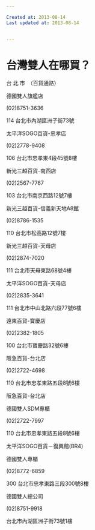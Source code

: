 ```yaml
---

Created at: 2013-08-14
Last updated at: 2013-08-14


---
```


# 台灣雙人在哪買？


台 北 市　（百貨通路）

德國雙人旗艦店

(02)8751-3636

114 台北市內湖區洲子街73號

太平洋SOGO百貨-忠孝店

(02)2778-9408

106 台北市忠孝東4段45號8樓

新光三越百貨-南西店

(02)2567-7767

103 台北市南京西路12號7樓

新光三越百貨-信義新天地A8館

(02)8786-1535

110 台北市松高路12號7樓

新光三越百貨-天母店

(02)2874-7020

111 台北市天母東路68號4樓

太平洋SOGO百貨-天母店

(02)2835-3641

111 台北市中山北路六段77號6樓

遠東百貨-寶慶店

(02)2382-1805

100 台北市寶慶路32號6樓

阪急百貨-台北店

(02)2722-4698

110 台北市忠孝東路五段8號6樓

阪急百貨-台北店

德國雙人SDM專櫃

(02)2722-7997

110 台北市忠孝東路五段8號6樓

太平洋SOGO百貨－復興館(BR4)

德國雙人專櫃

(02)8772-6859

300 台北市忠孝東路三段300號8樓

德國雙人總公司

(02)8751-9918

台北市內湖區洲子街73號1樓

